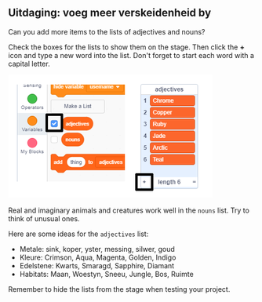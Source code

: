 ## Uitdaging: voeg meer verskeidenheid by

Can you add more items to the lists of adjectives and nouns?

Check the boxes for the lists to show them on the stage. Then click the **+** icon and type a new word into the list. Don't forget to start each word with a capital letter.

![screenshot](images/usernames-add.png)

Real and imaginary animals and creatures work well in the `nouns` list. Try to think of unusual ones.

Here are some ideas for the `adjectives` list:

+ Metale: sink, koper, yster, messing, silwer, goud
+ Kleure: Crimson, Aqua, Magenta, Golden, Indigo
+ Edelstene: Kwarts, Smaragd, Sapphire, Diamant
+ Habitats: Maan, Woestyn, Sneeu, Jungle, Bos, Ruimte

Remember to hide the lists from the stage when testing your project.